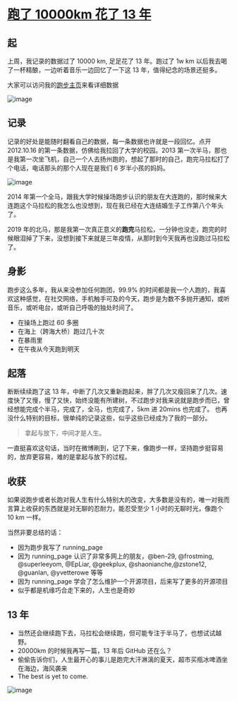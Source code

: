 # [跑了 10000km 花了 13 年](https://github.com/yihong0618/gitblog/issues/289)

## 起
上周，我记录的数据过了 10000 km, 足足花了 13 年。跑过了 1w km 以后我去喝了一杯精酿，一边听着音乐一边回忆了一下这 13 年，值得纪念的场景还挺多。

大家可以访问我的[跑步主页](https://yihong.run/)来看详细数据

![image](https://github.com/yihong0618/gitblog/assets/15976103/e67203fe-eacb-4d38-85c5-c1f24ed720ae)

## 记录
记录的好处是能随时翻看自己的数据，每一条数据也许就是一段回忆。点开 2012.10.16 的第一条数据，仿佛给我拉回了大学的校园。2013 第一次半马，那也是我第一次坐飞机，自己一个人去扬州跑的，想起了那时的自己，跑完马拉松打了个电话，电话那头的那个人现在是我们 6 岁半小孩的妈妈。

![image](https://github.com/yihong0618/gitblog/assets/15976103/db753214-422e-486c-a28d-5a7693ab9bc1)

2014 年第一个全马，跟我大学时候操场跑步认识的朋友在大连跑的，那时候来大连跑这个马拉松的我怎么也没想到，现在我已经在大连结婚生子工作第八个年头了。

2019 年的北马，那是我第一次真正意义的**跑完**马拉松，一分钟也没走，跑完的时候眼泪掉了下来，没想到接下来就是三年疫情，从那时到今天我再也没跑过马拉松了。

## 身影

跑步这么多年，我从来没参加任何跑团，99.9% 的时间都是我一个人跑的，我喜欢这种感觉，在社交网络，手机触手可及的今天，跑步是为数不多抛开通知，或听音乐，或听电台，或听自己呼吸的独处时间了。

- 在操场上跑过 60 多圈
- 在海上（跨海大桥）跑过几十次
- 在暴雨里
- 在午夜从今天跑到明天

## 起落

断断续续跑了这 13 年，中断了几次又重新跑起来，胖了几次又瘦回来了几次。速度快了又慢，慢了又快，始终没能有所建树，不过跑步对我来说就是跑步而已，曾经想能完成个半马，完成了，全马，也完成了，5km 进 20mins 也完成了。
也再没什么特别的目标，很单纯的记录这些，似乎这些已经成为了我的一部分。

> 拿起与放下，中间才是人生。

一直挺喜欢这句话，当时在微博刷到，记了下来，像跑步一样，坚持跑步挺容易的，放弃更容易，难的是拿起与放下的过程。

## 收获

如果说跑步或者长跑对我人生有什么特别大的改变，大多数是没有的，唯一对我而言算上收获的东西就是对无聊的忍耐力，能忍受至少 1 小时的无聊时光，像跑个 10 km 一样。

当然非要总结的话：

- 因为跑步我写了 running_page
- 因为 running_page 认识了非常多网上的朋友，@ben-29, @frostming,  @superleeyom, @EpLiar, @geekplux, @shaonianche,@zstone12, @guanlan, @yvetterowe 等等
- 因为 running_page 学会了怎么维护一个开源项目，后来写了更多的开源项目
- 似乎都是机缘巧合走下来的，人生也是奇妙

## 13 年

- 当然还会继续跑下去，马拉松会继续跑，但可能专注于半马了，也想试试越野。
- 20000km 的时候我再写一篇，13 年后 GitHub 还在么？
- 偷偷告诉你们，人生最开心的事儿是跑完大汗淋漓的夏天，超市买瓶冰啤酒坐在海边，海风袭来
- The best is yet to come.

![image](https://github.com/yihong0618/gitblog/assets/15976103/7ff9e7d9-b2bf-4454-b722-956e5abaa3b8)
